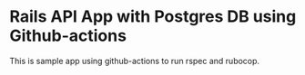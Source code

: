 # Rails API App with Postgres DB using Github-actions

This is sample app using github-actions to run rspec and rubocop.
